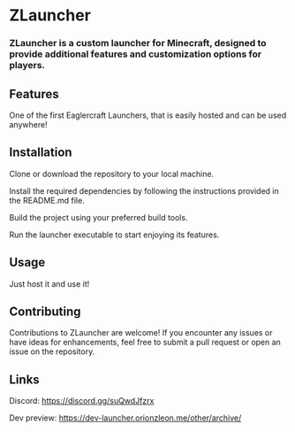 # ZLauncher

### ZLauncher is a custom launcher for Minecraft, designed to provide additional features and customization options for players.

## Features

One of the first Eaglercraft Launchers, that is easily hosted and can be used anywhere!

## Installation

Clone or download the repository to your local machine.

Install the required dependencies by following the instructions provided in the README.md file.

Build the project using your preferred build tools.

Run the launcher executable to start enjoying its features.

## Usage

Just host it and use it!

## Contributing

Contributions to ZLauncher are welcome! If you encounter any issues or have ideas for enhancements, feel free to submit a pull request or open an issue on the repository.

## Links

Discord: https://discord.gg/suQwdJfzrx

Dev preview: https://dev-launcher.orionzleon.me/other/archive/